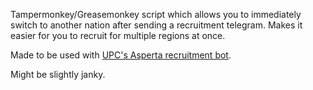 Tampermonkey/Greasemonkey script which allows you to immediately switch to another nation after sending a recruitment telegram. Makes it easier for you to recruit for multiple regions at once.

Made to be used with [UPC's Asperta recruitment bot](https://www.nationstates.net/page=dispatch/id=2557613).

Might be slightly janky.
